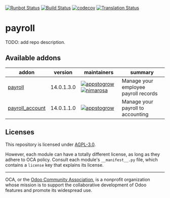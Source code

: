 [![Runbot Status](https://runbot.odoo-community.org/runbot/badge/flat/281/14.0.svg)](https://runbot.odoo-community.org/runbot/repo/github-com-oca-payroll-281)
[![Build Status](https://travis-ci.com/OCA/payroll.svg?branch=14.0)](https://travis-ci.com/OCA/payroll)
[![codecov](https://codecov.io/gh/OCA/payroll/branch/14.0/graph/badge.svg)](https://codecov.io/gh/OCA/payroll)
[![Translation Status](https://translation.odoo-community.org/widgets/payroll-14-0/-/svg-badge.svg)](https://translation.odoo-community.org/engage/payroll-14-0/?utm_source=widget)

<!-- /!\ do not modify above this line -->

# payroll

TODO: add repo description.

<!-- /!\ do not modify below this line -->

<!-- prettier-ignore-start -->

[//]: # (addons)

Available addons
----------------
addon | version | maintainers | summary
--- | --- | --- | ---
[payroll](payroll/) | 14.0.1.3.0 | [![appstogrow](https://github.com/appstogrow.png?size=30px)](https://github.com/appstogrow) [![nimarosa](https://github.com/nimarosa.png?size=30px)](https://github.com/nimarosa) | Manage your employee payroll records
[payroll_account](payroll_account/) | 14.0.1.1.0 | [![appstogrow](https://github.com/appstogrow.png?size=30px)](https://github.com/appstogrow) | Manage your payroll to accounting

[//]: # (end addons)

<!-- prettier-ignore-end -->

## Licenses

This repository is licensed under [AGPL-3.0](LICENSE).

However, each module can have a totally different license, as long as they adhere to OCA
policy. Consult each module's `__manifest__.py` file, which contains a `license` key
that explains its license.

----

OCA, or the [Odoo Community Association](http://odoo-community.org/), is a nonprofit
organization whose mission is to support the collaborative development of Odoo features
and promote its widespread use.
